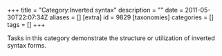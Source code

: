 +++
title = "Category:Inverted syntax"
description = ""
date = 2011-05-30T22:07:34Z
aliases = []
[extra]
id = 9829
[taxonomies]
categories = []
tags = []
+++

Tasks in this category demonstrate the structure or utilization of inverted syntax forms.
